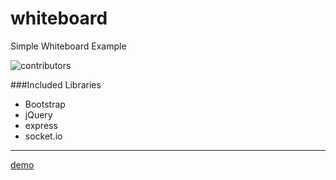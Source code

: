 whiteboard
==========

Simple Whiteboard Example

![contributors](http://i42.photobucket.com/albums/e316/tanasiliev/whiteboard_zpse281711f.png)


###Included Libraries

* Bootstrap
* jQuery
* express
* socket.io


---

 [demo](http://simple-whiteboard.herokuapp.com) 

